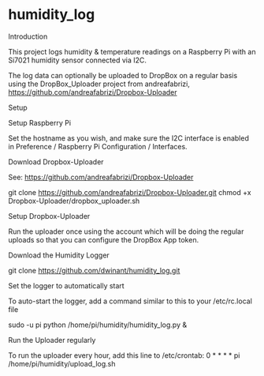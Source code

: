 # humidity_log

Introduction

This project logs humidity & temperature readings on a Raspberry Pi with 
an Si7021 humidity sensor connected via I2C.

The log data can optionally be uploaded to DropBox on a regular basis
using the DropBox_Uploader project from andreafabrizi, https://github.com/andreafabrizi/Dropbox-Uploader


Setup

Setup Raspberry Pi

Set the hostname as you wish, and make sure the I2C interface is enabled in 
Preference / Raspberry Pi Configuration / Interfaces.

Download Dropbox-Uploader

See: https://github.com/andreafabrizi/Dropbox-Uploader

git clone https://github.com/andreafabrizi/Dropbox-Uploader.git
chmod +x Dropbox-Uploader/dropbox_uploader.sh

Setup Dropbox-Uploader

Run the uploader once using the account which will be 
doing the regular uploads so that you can configure
the DropBox App token.

Download the Humidity Logger

git clone https://github.com/dwinant/humidity_log.git

Set the logger to automatically start

To auto-start the logger, add a command similar to this
to your /etc/rc.local file

sudo -u pi python /home/pi/humidity/humidity_log.py &

Run the Uploader regularly

To run the uploader every hour, add this line to /etc/crontab:
0  *    * * *   pi      /home/pi/humidity/upload_log.sh





